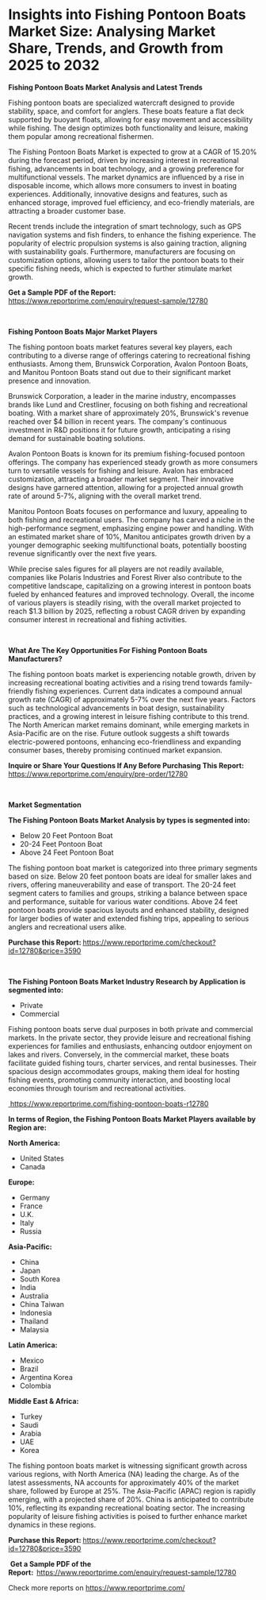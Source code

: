 <p><h1>Insights into Fishing Pontoon Boats Market Size: Analysing Market Share, Trends, and Growth from 2025 to 2032</h1></p><p><strong>Fishing Pontoon Boats Market Analysis and Latest Trends</strong></p>
<p><p>Fishing pontoon boats are specialized watercraft designed to provide stability, space, and comfort for anglers. These boats feature a flat deck supported by buoyant floats, allowing for easy movement and accessibility while fishing. The design optimizes both functionality and leisure, making them popular among recreational fishermen.</p><p>The Fishing Pontoon Boats Market is expected to grow at a CAGR of 15.20% during the forecast period, driven by increasing interest in recreational fishing, advancements in boat technology, and a growing preference for multifunctional vessels. The market dynamics are influenced by a rise in disposable income, which allows more consumers to invest in boating experiences. Additionally, innovative designs and features, such as enhanced storage, improved fuel efficiency, and eco-friendly materials, are attracting a broader customer base.</p><p>Recent trends include the integration of smart technology, such as GPS navigation systems and fish finders, to enhance the fishing experience. The popularity of electric propulsion systems is also gaining traction, aligning with sustainability goals. Furthermore, manufacturers are focusing on customization options, allowing users to tailor the pontoon boats to their specific fishing needs, which is expected to further stimulate market growth.</p></p>
<p><strong>Get a Sample PDF of the Report:&nbsp;</strong> <a href="https://www.reportprime.com/enquiry/request-sample/12780?utm_campaign=2609&utm_medium=2&utm_source=Github&utm_content=ia&utm_term=19032025&utm_id=fishing-pontoon-boats">https://www.reportprime.com/enquiry/request-sample/12780</a></p>
<p>&nbsp;</p>
<p><strong>Fishing Pontoon Boats Major Market Players</strong></p>
<p><p>The fishing pontoon boats market features several key players, each contributing to a diverse range of offerings catering to recreational fishing enthusiasts. Among them, Brunswick Corporation, Avalon Pontoon Boats, and Manitou Pontoon Boats stand out due to their significant market presence and innovation.</p><p>Brunswick Corporation, a leader in the marine industry, encompasses brands like Lund and Crestliner, focusing on both fishing and recreational boating. With a market share of approximately 20%, Brunswick's revenue reached over $4 billion in recent years. The company's continuous investment in R&D positions it for future growth, anticipating a rising demand for sustainable boating solutions.</p><p>Avalon Pontoon Boats is known for its premium fishing-focused pontoon offerings. The company has experienced steady growth as more consumers turn to versatile vessels for fishing and leisure. Avalon has embraced customization, attracting a broader market segment. Their innovative designs have garnered attention, allowing for a projected annual growth rate of around 5-7%, aligning with the overall market trend.</p><p>Manitou Pontoon Boats focuses on performance and luxury, appealing to both fishing and recreational users. The company has carved a niche in the high-performance segment, emphasizing engine power and handling. With an estimated market share of 10%, Manitou anticipates growth driven by a younger demographic seeking multifunctional boats, potentially boosting revenue significantly over the next five years.</p><p>While precise sales figures for all players are not readily available, companies like Polaris Industries and Forest River also contribute to the competitive landscape, capitalizing on a growing interest in pontoon boats fueled by enhanced features and improved technology. Overall, the income of various players is steadily rising, with the overall market projected to reach $1.3 billion by 2025, reflecting a robust CAGR driven by expanding consumer interest in recreational and fishing activities.</p></p>
<p>&nbsp;</p>
<p><strong>What Are The Key Opportunities For Fishing Pontoon Boats Manufacturers?</strong></p>
<p><p>The fishing pontoon boats market is experiencing notable growth, driven by increasing recreational boating activities and a rising trend towards family-friendly fishing experiences. Current data indicates a compound annual growth rate (CAGR) of approximately 5-7% over the next five years. Factors such as technological advancements in boat design, sustainability practices, and a growing interest in leisure fishing contribute to this trend. The North American market remains dominant, while emerging markets in Asia-Pacific are on the rise. Future outlook suggests a shift towards electric-powered pontoons, enhancing eco-friendliness and expanding consumer bases, thereby promising continued market expansion.</p></p>
<p><strong>Inquire or Share Your Questions If Any Before Purchasing This Report:</strong> <a href="https://www.reportprime.com/enquiry/pre-order/12780?utm_campaign=2609&utm_medium=2&utm_source=Github&utm_content=ia&utm_term=19032025&utm_id=fishing-pontoon-boats">https://www.reportprime.com/enquiry/pre-order/12780</a></p>
<p>&nbsp;</p>
<p><strong>Market Segmentation</strong></p>
<p><strong>The Fishing Pontoon Boats Market Analysis by types is segmented into:</strong></p>
<p><ul><li>Below 20 Feet Pontoon Boat</li><li>20-24 Feet Pontoon Boat</li><li>Above 24 Feet Pontoon Boat</li></ul></p>
<p><p>The fishing pontoon boat market is categorized into three primary segments based on size. Below 20 feet pontoon boats are ideal for smaller lakes and rivers, offering maneuverability and ease of transport. The 20-24 feet segment caters to families and groups, striking a balance between space and performance, suitable for various water conditions. Above 24 feet pontoon boats provide spacious layouts and enhanced stability, designed for larger bodies of water and extended fishing trips, appealing to serious anglers and recreational users alike.</p></p>
<p><strong>Purchase this Report:&nbsp;</strong><a href="https://www.reportprime.com/checkout?id=12780&price=3590&utm_campaign=2609&utm_medium=2&utm_source=Github&utm_content=ia&utm_term=19032025&utm_id=fishing-pontoon-boats">https://www.reportprime.com/checkout?id=12780&price=3590</a></p>
<p>&nbsp;</p>
<p><strong>The Fishing Pontoon Boats Market Industry Research by Application is segmented into:</strong></p>
<p><ul><li>Private</li><li>Commercial</li></ul></p>
<p><p>Fishing pontoon boats serve dual purposes in both private and commercial markets. In the private sector, they provide leisure and recreational fishing experiences for families and enthusiasts, enhancing outdoor enjoyment on lakes and rivers. Conversely, in the commercial market, these boats facilitate guided fishing tours, charter services, and rental businesses. Their spacious design accommodates groups, making them ideal for hosting fishing events, promoting community interaction, and boosting local economies through tourism and recreational activities.</p></p>
<p><a href="https://www.reportprime.com/fishing-pontoon-boats-r12780?utm_campaign=2609&utm_medium=2&utm_source=Github&utm_content=ia&utm_term=19032025&utm_id=fishing-pontoon-boats">&nbsp;https://www.reportprime.com/fishing-pontoon-boats-r12780</a></p>
<p><strong>In terms of Region, the Fishing Pontoon Boats Market Players available by Region are:</strong></p>
<p>
    <p> <strong> North America: </strong>
        <ul>
            <li>United States</li>
            <li>Canada</li>
        </ul>
        </p> 
    <p> <strong> Europe: </strong>
        <ul>
            <li>Germany</li>
            <li>France</li>
            <li>U.K.</li>
            <li>Italy</li>
            <li>Russia</li>
        </ul>
        </p> 
    <p> <strong> Asia-Pacific: </strong>
        <ul>
            <li>China</li>
            <li>Japan</li>
            <li>South Korea</li>
            <li>India</li>
            <li>Australia</li>
            <li>China Taiwan</li>
            <li>Indonesia</li>
            <li>Thailand</li>
            <li>Malaysia</li>
        </ul>
        </p> 
    <p> <strong> Latin America: </strong>
        <ul>
            <li>Mexico</li>
            <li>Brazil</li>
            <li>Argentina Korea</li>
            <li>Colombia</li>
        </ul>
        </p> 
    <p> <strong> Middle East & Africa: </strong>
        <ul>
            <li>Turkey</li>
            <li>Saudi</li>
            <li>Arabia</li>
            <li>UAE</li>
            <li>Korea</li>
        </ul>
    </p>
    </p>
<p><p>The fishing pontoon boats market is witnessing significant growth across various regions, with North America (NA) leading the charge. As of the latest assessments, NA accounts for approximately 40% of the market share, followed by Europe at 25%. The Asia-Pacific (APAC) region is rapidly emerging, with a projected share of 20%. China is anticipated to contribute 10%, reflecting its expanding recreational boating sector. The increasing popularity of leisure fishing activities is poised to further enhance market dynamics in these regions.</p></p>
<p><strong>Purchase this Report: </strong><a href="https://www.reportprime.com/checkout?id=12780&price=3590&utm_campaign=2609&utm_medium=2&utm_source=Github&utm_content=ia&utm_term=19032025&utm_id=fishing-pontoon-boats">https://www.reportprime.com/checkout?id=12780&price=3590</a></p>
<p>&nbsp;<strong>Get a Sample PDF of the Report:&nbsp;&nbsp;</strong><a href="https://www.reportprime.com/enquiry/request-sample/12780?utm_campaign=2609&utm_medium=2&utm_source=Github&utm_content=ia&utm_term=19032025&utm_id=fishing-pontoon-boats">https://www.reportprime.com/enquiry/request-sample/12780</a></p>
<p><strong></strong></p>
<p>Check more reports on <a href="https://www.reportprime.com/?utm_campaign=2609&utm_medium=2&utm_source=Github&utm_content=ia&utm_term=19032025&utm_id=fishing-pontoon-boats">https://www.reportprime.com/</a></p>